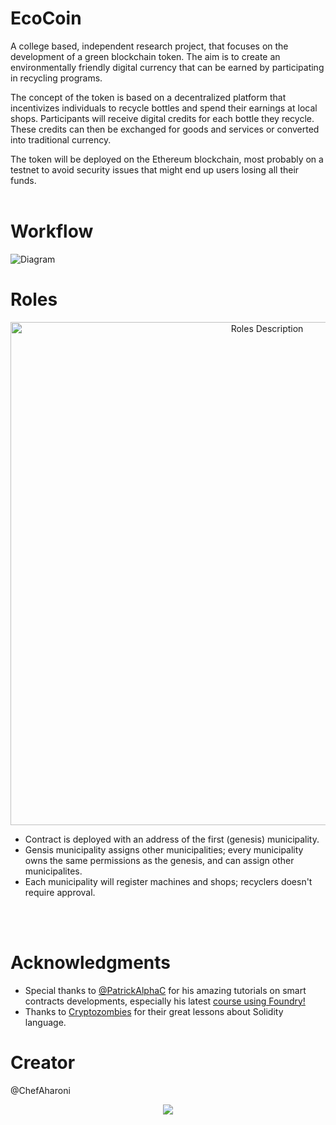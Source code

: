 # EcoCoin # 

A college based, independent research project, that focuses on the development of a green blockchain token. The aim is to create an environmentally friendly digital currency that can be earned by participating in recycling programs.

The concept of the token is based on a decentralized platform that incentivizes individuals to recycle bottles and spend their earnings at local shops. Participants will receive digital credits for each bottle they recycle. These credits can then be exchanged for goods and services or converted into traditional currency.

The token will be deployed on the Ethereum blockchain, most probably on a testnet to avoid security issues that might end up users losing all their funds.
<br> <br>

# Workflow #
<p align="center">

  ![Diagram](DiagramIntegration.svg)
</p>

# Roles #
<p align="center">
  <img width="805" alt="Roles Description" src="https://github.com/ChefAharoni/EcoCoin/assets/4399057/25d36cf4-18df-4bc6-a71b-fbb86b89ed0b" />
</p>

  - Contract is deployed with an address of the first (genesis) municipality.
  - Gensis municipality assigns other municipalities; every municipality owns the same permissions as the genesis, and can assign other municipalites.
  - Each municipality will register machines and shops; recyclers doesn't require approval.

<br><br>

# Acknowledgments #

- Special thanks to [@PatrickAlphaC](https://github.com/PatrickAlphaC/PatrickAlphaC) for his amazing tutorials on smart contracts developments, especially his latest [course using Foundry!](https://github.com/Cyfrin/foundry-full-course-f23) <br>
- Thanks to [Cryptozombies](https://cryptozombies.io/) for their great lessons about Solidity language. <br>
# Creator #

@ChefAharoni

<p align="center">
  <img src="https://github.com/ChefAharoni/EcoCoin/assets/4399057/bccc051d-656d-48a6-91ca-739301ad3f78" />
</p>



<!--- ![EcoCoinLogo V2 6](https://github.com/ChefAharoni/EcoCoin/assets/4399057/bccc051d-656d-48a6-91ca-739301ad3f78) --->


<!-- ### How do I get set up? ###

* Summary of set up
* Configuration
* Dependencies
* Database configuration
* How to run tests
* Deployment instructions -->

<!-- ### Contribution guidelines ###

* Writing tests
* Code review
* Other guidelines

### Who do I talk to? ###

* Repo owner or admin
* Other community or team contact -->

